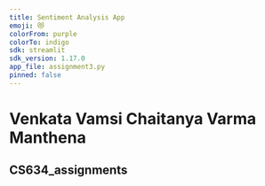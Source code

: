 ```yaml
---
title: Sentiment Analysis App
emoji: 😻
colorFrom: purple
colorTo: indigo
sdk: streamlit
sdk_version: 1.17.0
app_file: assignment3.py
pinned: false
---
```




# Venkata Vamsi Chaitanya Varma Manthena
## CS634_assignments

